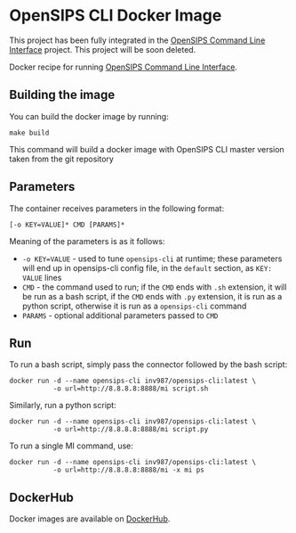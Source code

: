 # OpenSIPS CLI Docker Image

This project has been fully integrated in the [OpenSIPS
Command Line Interface](https://github.com/inv987/opensips-cli) project.
This project will be soon deleted.

Docker recipe for running [OpenSIPS Command Line
Interface](https://github.com/inv987/opensips-cli).

## Building the image
You can build the docker image by running:
```
make build
```

This command will build a docker image with OpenSIPS CLI master version taken from
the git repository

## Parameters

The container receives parameters in the following format:
```
[-o KEY=VALUE]* CMD [PARAMS]*
```

Meaning of the parameters is as it follows:

* `-o KEY=VALUE` - used to tune `opensips-cli` at runtime; these parameters
will end up in opensips-cli config file, in the `default` section, as
`KEY: VALUE` lines
* `CMD` - the command used to run; if the `CMD` ends with `.sh` extension, it
will be run as a bash script, if the `CMD` ends with `.py` extension, it is
run as a python script, otherwise it is run as a `opensips-cli` command
* `PARAMS` - optional additional parameters passed to `CMD`

## Run

To run a bash script, simply pass the connector followed by the bash script:
```
docker run -d --name opensips-cli inv987/opensips-cli:latest \
		   -o url=http://8.8.8.8:8888/mi script.sh
```

Similarly, run a python script:
```
docker run -d --name opensips-cli inv987/opensips-cli:latest \
		   -o url=http://8.8.8.8:8888/mi script.py
```

To run a single MI command, use:
```
docker run -d --name opensips-cli inv987/opensips-cli:latest \
		   -o url=http://8.8.8.8:8888/mi -x mi ps
```

## DockerHub

Docker images are available on
[DockerHub](https://hub.docker.com/r/inv987/opensips-cli).
